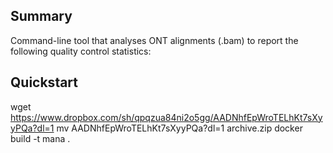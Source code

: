 ## Summary

Command-line tool that analyses ONT alignments (.bam) to report the following quality control statistics:

## Quickstart

   wget https://www.dropbox.com/sh/qpqzua84ni2o5gg/AADNhfEpWroTELhKt7sXyyPQa?dl=1
   mv AADNhfEpWroTELhKt7sXyyPQa?dl=1 archive.zip
   docker build -t mana .
